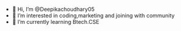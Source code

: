 - 👋 Hi, I’m @Deepikachoudhary05
- 👀 I’m interested in coding,marketing and joining with community 
- 🌱 I’m currently learning Btech.CSE
  
  

<!---
Deepikachoudhary05/Deepikachoudhary05 is a ✨ special ✨ repository because its `README.md` (this file) appears on your GitHub profile.
You can click the Preview link to take a look at your changes.
--->
